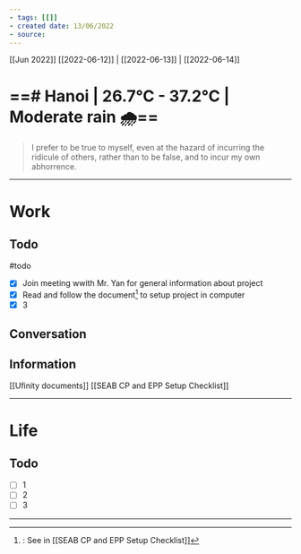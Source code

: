 ```yaml
---
- tags: [[]]
- created date: 13/06/2022
- source: 
---
```

[[Jun 2022]]
[[2022-06-12]]   |   [[2022-06-13]] | [[2022-06-14]] 


# ==# Hanoi | 26.7°C - 37.2°C | Moderate rain 🌧️==

> I prefer to be true to myself, even at the hazard of incurring the ridicule of others, rather than to be false, and to incur my own abhorrence.

---

# Work
## Todo
#todo
- [x] Join meeting wwith Mr. Yan for general information about project
- [x] Read and follow the document[^1] to setup project in computer
- [x] 3
## Conversation
## Information
[[Ufinity documents]]
[[SEAB CP and EPP Setup Checklist]]

---

# Life
## Todo
- [ ] 1
- [ ] 2
- [ ] 3

---

[^1]: : See in [[SEAB CP and EPP Setup Checklist]]